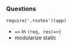 
### Questions
```
require('.routes')(app)
```

* `=>` in `(req, res)=>{`
* modularize static
<!--stackedit_data:
eyJoaXN0b3J5IjpbLTE0ODc4MTkzNjEsMTA3OTA4MDk1OCw5Nz
YxODg3MF19
-->